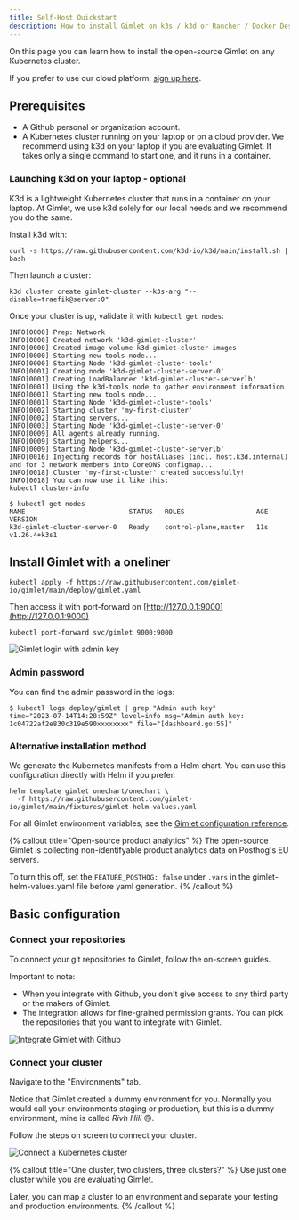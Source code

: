 ```yaml
---
title: Self-Host Quickstart
description: How to install Gimlet on k3s / k3d or Rancher / Docker Desktop or Minikube or kind
---
```


On this page you can learn how to install the open-source Gimlet on any Kubernetes cluster.

If you prefer to use our cloud platform, [sign up here](https://app.gimlet.io).

## Prerequisites

- A Github personal or organization account.
- A Kubernetes cluster running on your laptop or on a cloud provider. We recommend using k3d on your laptop if you are evaluating Gimlet. It takes only a single command to start one, and it runs in a container.

### Launching k3d on your laptop - optional

K3d is a lightweight Kubernetes cluster that runs in a container on your laptop. At Gimlet, we use k3d solely for our local needs and we recommend you do the same.

Install k3d with:

```
curl -s https://raw.githubusercontent.com/k3d-io/k3d/main/install.sh | bash
```

Then launch a cluster:

```
k3d cluster create gimlet-cluster --k3s-arg "--disable=traefik@server:0"
```

Once your cluster is up, validate it with `kubectl get nodes`:

```
INFO[0000] Prep: Network
INFO[0000] Created network 'k3d-gimlet-cluster'
INFO[0000] Created image volume k3d-gimlet-cluster-images
INFO[0000] Starting new tools node...
INFO[0000] Starting Node 'k3d-gimlet-cluster-tools'
INFO[0001] Creating node 'k3d-gimlet-cluster-server-0'
INFO[0001] Creating LoadBalancer 'k3d-gimlet-cluster-serverlb'
INFO[0001] Using the k3d-tools node to gather environment information
INFO[0001] Starting new tools node...
INFO[0001] Starting Node 'k3d-gimlet-cluster-tools'
INFO[0002] Starting cluster 'my-first-cluster'
INFO[0002] Starting servers...
INFO[0003] Starting Node 'k3d-gimlet-cluster-server-0'
INFO[0009] All agents already running.
INFO[0009] Starting helpers...
INFO[0009] Starting Node 'k3d-gimlet-cluster-serverlb'
INFO[0016] Injecting records for hostAliases (incl. host.k3d.internal) and for 3 network members into CoreDNS configmap...
INFO[0018] Cluster 'my-first-cluster' created successfully!
INFO[0018] You can now use it like this:
kubectl cluster-info

$ kubectl get nodes
NAME                          STATUS   ROLES                  AGE   VERSION
k3d-gimlet-cluster-server-0   Ready    control-plane,master   11s   v1.26.4+k3s1
```

## Install Gimlet with a oneliner

```
kubectl apply -f https://raw.githubusercontent.com/gimlet-io/gimlet/main/deploy/gimlet.yaml
```

Then access it with port-forward on [http://127.0.0.1:9000](http://127.0.0.1:9000)

```
kubectl port-forward svc/gimlet 9000:9000
```

![Gimlet login with admin key](/docs/screenshots/self-host/admin-login.png)

### Admin password

You can find the admin password in the logs:

```
$ kubectl logs deploy/gimlet | grep "Admin auth key"
time="2023-07-14T14:28:59Z" level=info msg="Admin auth key: 1c04722af2e830c319e590xxxxxxxx" file="[dashboard.go:55]"
```

### Alternative installation method

We generate the Kubernetes manifests from a Helm chart. You can use this configuration directly with Helm if you prefer.

```
helm template gimlet onechart/onechart \
  -f https://raw.githubusercontent.com/gimlet-io/gimlet/main/fixtures/gimlet-helm-values.yaml
```

For all Gimlet environment variables, see the [Gimlet configuration reference](/docs/reference/gimlet-configuration-reference).

{% callout title="Open-source product analytics" %}
The open-source Gimlet is collecting non-identifyable product analytics data on Posthog's EU servers.

To turn this off, set the `FEATURE_POSTHOG: false` under `.vars` in the gimlet-helm-values.yaml file before yaml generation.
{% /callout %}

## Basic configuration

### Connect your repositories

To connect your git repositories to Gimlet, follow the on-screen guides.

Important to note:

- When you integrate with Github, you don't give access to any third party or the makers of Gimlet.
- The integration allows for fine-grained permission grants. You can pick the repositories that you want to integrate with Gimlet.

![Integrate Gimlet with Github](/docs/screenshots/self-host/integrate.png)

### Connect your cluster

Navigate to the "Environments" tab.

Notice that Gimlet created a dummy environment for you. Normally you would call your environments staging or production, but this is a dummy environment, mine is called _Rivh Hill_ 🙃.

Follow the steps on screen to connect your cluster.

![Connect a Kubernetes cluster](/docs/screenshots/self-host/connect.png)

{% callout title="One cluster, two clusters, three clusters?" %}
Use just one cluster while you are evaluating Gimlet.

Later, you can map a cluster to an environment and separate your testing and production environments.
{% /callout %}
